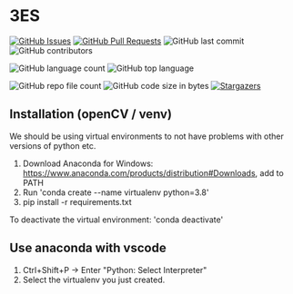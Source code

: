 # 3ES

[![GitHub Issues](https://img.shields.io/github/issues/pm4-graders/3ES.svg)](https://github.com/pm4-graders/3ES/issues)
[![GitHub Pull Requests](https://img.shields.io/github/issues-pr/pm4-graders/3ES.svg?style=flat-square)](https://github.com/pm4-graders/3ES/pulls)
![GitHub last commit](https://img.shields.io/github/last-commit/pm4-graders/3ES)
![GitHub contributors](https://img.shields.io/github/contributors/pm4-graders/3ES)

![GitHub language count](https://img.shields.io/github/languages/count/pm4-graders/3ES)
![GitHub top language](https://img.shields.io/github/languages/top/pm4-graders/3ES)

![GitHub repo file count](https://img.shields.io/github/directory-file-count/pm4-graders/3ES)
![GitHub code size in bytes](https://img.shields.io/github/languages/code-size/pm4-graders/3ES)
[![Stargazers](https://img.shields.io/github/stars/pm4-graders/3ES.svg)](https://github.com/pm4-graders/3ES/stargazers)





## Installation (openCV / venv)
We should be using virtual environments to not have problems with other versions of python etc.

1. Download Anaconda for Windows: https://www.anaconda.com/products/distribution#Downloads, add to PATH
2. Run 'conda create --name virtualenv python=3.8'
3. pip install -r requirements.txt

To deactivate the virtual environment: 'conda deactivate'

## Use anaconda with vscode

1. Ctrl+Shift+P -> Enter "Python: Select Interpreter"
2. Select the virtualenv you just created.
